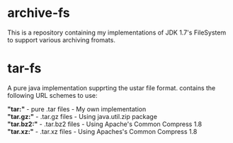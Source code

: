 archive-fs
======

This is a repository containing my implementations of JDK 1.7's FileSystem to support various archiving fromats.

tar-fs
======

A pure java implementation supprting the ustar file format. contains the following URL schemes to use:

<B>"tar:"</B> - pure .tar files - My own implementation<BR>
<B>"tar.gz:"</B> - .tar.gz files - Using java.util.zip package <BR>
<B>"tar.bz2:"</B> - .tar.bz2 files - Using Apache's Common Compress 1.8<BR>
<B>"tar.xz:"</B> - .tar.xz files - Using Apaches's Common Compress 1.8
